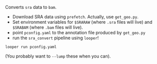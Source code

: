 Converts `sra` data to `bam`.

* Download SRA data using `prefetch`. Actually, use `get_geo.py`.
* Set environment variables for `$SRARAW` (where `.sra` files will live) and `$SRABAM` (where `.bam` files will live).
* point `pconfig.yaml` to the annotation file produced by `get_geo.py`
* run the `sra_convert` pipeline using `looper`!

```
looper run pconfig.yaml
```

(You probably want to `--lump` these when you can).